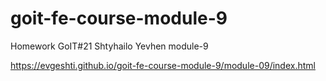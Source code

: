 # goit-fe-course-module-9
Homework GoIT#21 Shtyhailo Yevhen module-9

https://evgeshti.github.io/goit-fe-course-module-9/module-09/index.html
